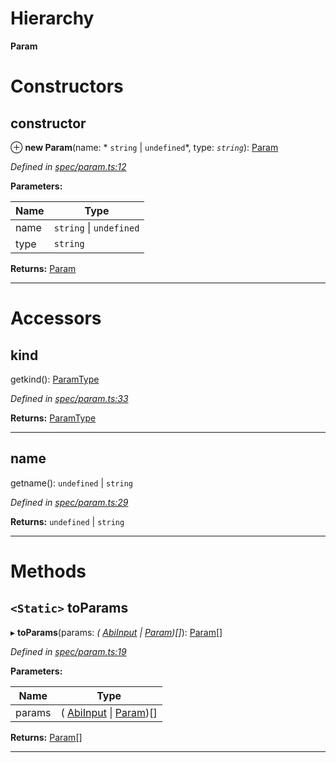 

# Hierarchy

**Param**

# Constructors

<a id="constructor"></a>

##  constructor

⊕ **new Param**(name: * `string` &#124; `undefined`*, type: *`string`*): [Param](_spec_param_.param.md)

*Defined in [spec/param.ts:12](https://github.com/paritytech/js-libs/blob/3e6d8ee/packages/abi/src/spec/param.ts#L12)*

**Parameters:**

| Name | Type |
| ------ | ------ |
| name |  `string` &#124; `undefined`|
| type | `string` |

**Returns:** [Param](_spec_param_.param.md)

___

# Accessors

<a id="kind"></a>

##  kind

getkind(): [ParamType](_spec_paramtype_paramtype_.paramtype.md)

*Defined in [spec/param.ts:33](https://github.com/paritytech/js-libs/blob/3e6d8ee/packages/abi/src/spec/param.ts#L33)*

**Returns:** [ParamType](_spec_paramtype_paramtype_.paramtype.md)

___
<a id="name"></a>

##  name

getname():  `undefined` &#124; `string`

*Defined in [spec/param.ts:29](https://github.com/paritytech/js-libs/blob/3e6d8ee/packages/abi/src/spec/param.ts#L29)*

**Returns:**  `undefined` &#124; `string`

___

# Methods

<a id="toparams"></a>

## `<Static>` toParams

▸ **toParams**(params: *( [AbiInput](../interfaces/_types_.abiinput.md) &#124; [Param](_spec_param_.param.md))[]*): [Param](_spec_param_.param.md)[]

*Defined in [spec/param.ts:19](https://github.com/paritytech/js-libs/blob/3e6d8ee/packages/abi/src/spec/param.ts#L19)*

**Parameters:**

| Name | Type |
| ------ | ------ |
| params | ( [AbiInput](../interfaces/_types_.abiinput.md) &#124; [Param](_spec_param_.param.md))[] |

**Returns:** [Param](_spec_param_.param.md)[]

___


